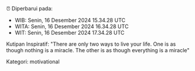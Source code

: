 ⏰ Diperbarui pada:
- WIB: Senin, 16 Desember 2024 15.34.28 UTC
- WITA: Senin, 16 Desember 2024 16.34.28 UTC
- WIT: Senin, 16 Desember 2024 17.34.28 UTC

Kutipan Inspiratif:
"There are only two ways to live your life. One is as though nothing is a miracle. The other is as though everything is a miracle"


Kategori: motivational

